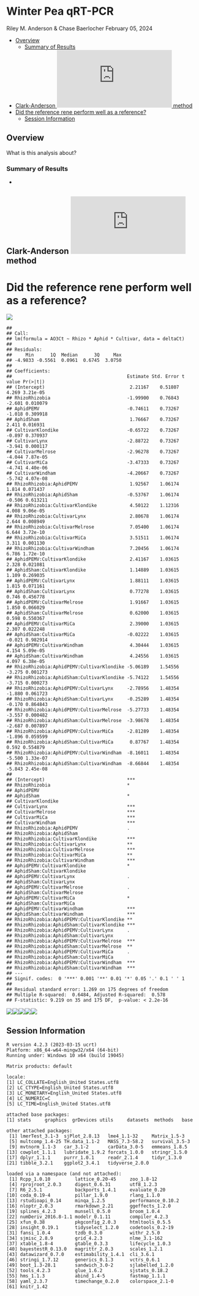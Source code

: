 Winter Pea qRT-PCR
================
Riley M. Anderson & Chase Baerlocher
February 05, 2024

  

- [Overview](#overview)
  - [Summary of Results](#summary-of-results)
- [Clark-Anderson
  ![\2^{-\Delta \Delta Ct}](https://latex.codecogs.com/png.latex?%5C2%5E%7B-%5CDelta%20%5CDelta%20Ct%7D "\2^{-\Delta \Delta Ct}")
  method](#clark-anderson-2-delta-delta-ct-method)
- [Did the reference rene perform well as a
  reference?](#did-the-reference-rene-perform-well-as-a-reference)
  - [Session Information](#session-information)

## Overview

What is this analysis about?

### Summary of Results

- 

## Clark-Anderson ![\2^{-\Delta \Delta Ct}](https://latex.codecogs.com/png.latex?%5C2%5E%7B-%5CDelta%20%5CDelta%20Ct%7D "\2^{-\Delta \Delta Ct}") method

# Did the reference rene perform well as a reference?

![](Chase-PeaCR_files/figure-gfm/ref_gene_performance-1.png)<!-- -->

    ## 
    ## Call:
    ## lm(formula = AO3Ct ~ Rhizo * Aphid * Cultivar, data = deltaCt)
    ## 
    ## Residuals:
    ##     Min      1Q  Median      3Q     Max 
    ## -4.9833 -0.5561  0.0961  0.6745  3.0750 
    ## 
    ## Coefficients:
    ##                                          Estimate Std. Error t value Pr(>|t|)
    ## (Intercept)                               2.21167    0.51807   4.269 3.21e-05
    ## RhizoRhizobia                            -1.99900    0.76843  -2.601 0.010079
    ## AphidPEMV                                -0.74611    0.73267  -1.018 0.309918
    ## AphidSham                                 1.76667    0.73267   2.411 0.016931
    ## CultivarKlondike                         -0.65722    0.73267  -0.897 0.370937
    ## CultivarLynx                             -2.88722    0.73267  -3.941 0.000117
    ## CultivarMelrose                          -2.96278    0.73267  -4.044 7.87e-05
    ## CultivarMiCa                             -3.47333    0.73267  -4.741 4.40e-06
    ## CultivarWindham                          -4.20667    0.73267  -5.742 4.07e-08
    ## RhizoRhizobia:AphidPEMV                   1.92567    1.06174   1.814 0.071437
    ## RhizoRhizobia:AphidSham                  -0.53767    1.06174  -0.506 0.613211
    ## RhizoRhizobia:CultivarKlondike            4.50122    1.12316   4.008 9.06e-05
    ## RhizoRhizobia:CultivarLynx                2.80678    1.06174   2.644 0.008949
    ## RhizoRhizobia:CultivarMelrose             7.05400    1.06174   6.644 3.72e-10
    ## RhizoRhizobia:CultivarMiCa                3.51511    1.06174   3.311 0.001130
    ## RhizoRhizobia:CultivarWindham             7.20456    1.06174   6.786 1.72e-10
    ## AphidPEMV:CultivarKlondike                2.41167    1.03615   2.328 0.021081
    ## AphidSham:CultivarKlondike                1.14889    1.03615   1.109 0.269035
    ## AphidPEMV:CultivarLynx                    1.88111    1.03615   1.815 0.071161
    ## AphidSham:CultivarLynx                    0.77278    1.03615   0.746 0.456778
    ## AphidPEMV:CultivarMelrose                 1.91667    1.03615   1.850 0.066029
    ## AphidSham:CultivarMelrose                 0.62000    1.03615   0.598 0.550367
    ## AphidPEMV:CultivarMiCa                    2.39000    1.03615   2.307 0.022248
    ## AphidSham:CultivarMiCa                   -0.02222    1.03615  -0.021 0.982914
    ## AphidPEMV:CultivarWindham                 4.30444    1.03615   4.154 5.09e-05
    ## AphidSham:CultivarWindham                 4.24556    1.03615   4.097 6.38e-05
    ## RhizoRhizobia:AphidPEMV:CultivarKlondike -5.06189    1.54556  -3.275 0.001273
    ## RhizoRhizobia:AphidSham:CultivarKlondike -5.74122    1.54556  -3.715 0.000273
    ## RhizoRhizobia:AphidPEMV:CultivarLynx     -2.78956    1.48354  -1.880 0.061723
    ## RhizoRhizobia:AphidSham:CultivarLynx     -0.25289    1.48354  -0.170 0.864843
    ## RhizoRhizobia:AphidPEMV:CultivarMelrose  -5.27733    1.48354  -3.557 0.000482
    ## RhizoRhizobia:AphidSham:CultivarMelrose  -3.98678    1.48354  -2.687 0.007897
    ## RhizoRhizobia:AphidPEMV:CultivarMiCa     -2.81289    1.48354  -1.896 0.059599
    ## RhizoRhizobia:AphidSham:CultivarMiCa      0.87767    1.48354   0.592 0.554879
    ## RhizoRhizobia:AphidPEMV:CultivarWindham  -8.16011    1.48354  -5.500 1.33e-07
    ## RhizoRhizobia:AphidSham:CultivarWindham  -8.66844    1.48354  -5.843 2.45e-08
    ##                                             
    ## (Intercept)                              ***
    ## RhizoRhizobia                            *  
    ## AphidPEMV                                   
    ## AphidSham                                *  
    ## CultivarKlondike                            
    ## CultivarLynx                             ***
    ## CultivarMelrose                          ***
    ## CultivarMiCa                             ***
    ## CultivarWindham                          ***
    ## RhizoRhizobia:AphidPEMV                  .  
    ## RhizoRhizobia:AphidSham                     
    ## RhizoRhizobia:CultivarKlondike           ***
    ## RhizoRhizobia:CultivarLynx               ** 
    ## RhizoRhizobia:CultivarMelrose            ***
    ## RhizoRhizobia:CultivarMiCa               ** 
    ## RhizoRhizobia:CultivarWindham            ***
    ## AphidPEMV:CultivarKlondike               *  
    ## AphidSham:CultivarKlondike                  
    ## AphidPEMV:CultivarLynx                   .  
    ## AphidSham:CultivarLynx                      
    ## AphidPEMV:CultivarMelrose                .  
    ## AphidSham:CultivarMelrose                   
    ## AphidPEMV:CultivarMiCa                   *  
    ## AphidSham:CultivarMiCa                      
    ## AphidPEMV:CultivarWindham                ***
    ## AphidSham:CultivarWindham                ***
    ## RhizoRhizobia:AphidPEMV:CultivarKlondike ** 
    ## RhizoRhizobia:AphidSham:CultivarKlondike ***
    ## RhizoRhizobia:AphidPEMV:CultivarLynx     .  
    ## RhizoRhizobia:AphidSham:CultivarLynx        
    ## RhizoRhizobia:AphidPEMV:CultivarMelrose  ***
    ## RhizoRhizobia:AphidSham:CultivarMelrose  ** 
    ## RhizoRhizobia:AphidPEMV:CultivarMiCa     .  
    ## RhizoRhizobia:AphidSham:CultivarMiCa        
    ## RhizoRhizobia:AphidPEMV:CultivarWindham  ***
    ## RhizoRhizobia:AphidSham:CultivarWindham  ***
    ## ---
    ## Signif. codes:  0 '***' 0.001 '**' 0.01 '*' 0.05 '.' 0.1 ' ' 1
    ## 
    ## Residual standard error: 1.269 on 175 degrees of freedom
    ## Multiple R-squared:  0.6484, Adjusted R-squared:  0.578 
    ## F-statistic: 9.219 on 35 and 175 DF,  p-value: < 2.2e-16

![](Chase-PeaCR_files/figure-gfm/modeling-1.png)<!-- -->![](Chase-PeaCR_files/figure-gfm/modeling-2.png)<!-- -->![](Chase-PeaCR_files/figure-gfm/modeling-3.png)<!-- -->![](Chase-PeaCR_files/figure-gfm/modeling-4.png)<!-- -->![](Chase-PeaCR_files/figure-gfm/modeling-5.png)<!-- -->

## Session Information

    R version 4.2.3 (2023-03-15 ucrt)
    Platform: x86_64-w64-mingw32/x64 (64-bit)
    Running under: Windows 10 x64 (build 19045)

    Matrix products: default

    locale:
    [1] LC_COLLATE=English_United States.utf8 
    [2] LC_CTYPE=English_United States.utf8   
    [3] LC_MONETARY=English_United States.utf8
    [4] LC_NUMERIC=C                          
    [5] LC_TIME=English_United States.utf8    

    attached base packages:
    [1] stats     graphics  grDevices utils     datasets  methods   base     

    other attached packages:
     [1] lmerTest_3.1-3  sjPlot_2.8.13   lme4_1.1-32     Matrix_1.5-3   
     [5] multcomp_1.4-25 TH.data_1.1-2   MASS_7.3-58.2   survival_3.5-3 
     [9] mvtnorm_1.1-3   car_3.1-2       carData_3.0-5   emmeans_1.8.5  
    [13] cowplot_1.1.1   lubridate_1.9.2 forcats_1.0.0   stringr_1.5.0  
    [17] dplyr_1.1.1     purrr_1.0.1     readr_2.1.4     tidyr_1.3.0    
    [21] tibble_3.2.1    ggplot2_3.4.1   tidyverse_2.0.0

    loaded via a namespace (and not attached):
     [1] Rcpp_1.0.10         lattice_0.20-45     zoo_1.8-12         
     [4] rprojroot_2.0.3     digest_0.6.31       utf8_1.2.3         
     [7] R6_2.5.1            backports_1.4.1     evaluate_0.20      
    [10] coda_0.19-4         pillar_1.9.0        rlang_1.1.0        
    [13] rstudioapi_0.14     minqa_1.2.5         performance_0.10.2 
    [16] nloptr_2.0.3        rmarkdown_2.21      ggeffects_1.2.0    
    [19] splines_4.2.3       munsell_0.5.0       broom_1.0.4        
    [22] numDeriv_2016.8-1.1 modelr_0.1.11       compiler_4.2.3     
    [25] xfun_0.38           pkgconfig_2.0.3     htmltools_0.5.5    
    [28] insight_0.19.1      tidyselect_1.2.0    codetools_0.2-19   
    [31] fansi_1.0.4         tzdb_0.3.0          withr_2.5.0        
    [34] sjmisc_2.8.9        grid_4.2.3          nlme_3.1-162       
    [37] xtable_1.8-4        gtable_0.3.3        lifecycle_1.0.3    
    [40] bayestestR_0.13.0   magrittr_2.0.3      scales_1.2.1       
    [43] datawizard_0.7.0    estimability_1.4.1  cli_3.6.1          
    [46] stringi_1.7.12      generics_0.1.3      vctrs_0.6.1        
    [49] boot_1.3-28.1       sandwich_3.0-2      sjlabelled_1.2.0   
    [52] tools_4.2.3         glue_1.6.2          sjstats_0.18.2     
    [55] hms_1.1.3           abind_1.4-5         fastmap_1.1.1      
    [58] yaml_2.3.7          timechange_0.2.0    colorspace_2.1-0   
    [61] knitr_1.42         

